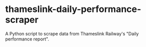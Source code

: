 thameslink-daily-performance-scraper
====================================

A Python script to scrape data from Thameslink Railway's "Daily performance report".
